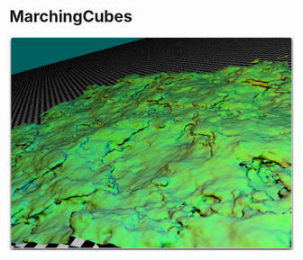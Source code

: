 # MarchingCubes
![alt text](https://github.com/Omegaxis213/MarchingCubes/blob/main/perlinTerrain.PNG?raw=true)
